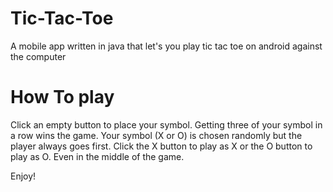 # Tic-Tac-Toe
A mobile app written in java that let's you play tic tac toe on android against the computer

# How To play
Click an empty button to place your symbol. Getting three of your symbol in a row wins the game.
Your symbol (X or O) is chosen randomly but the player always goes first. Click the X button to play as X or the O button to play as O.
Even in the middle of the game.

Enjoy!
